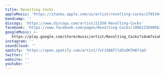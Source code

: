 ```yaml
---
title: Revolting Cocks
appleMusic: 'https://itunes.apple.com/us/artist/revolting-cocks/27051944'
bandcamp: ''
discogs: 'https://www.discogs.com/artist/21350-Revolting-Cocks'
facebook: 'https://www.facebook.com/pages/Revolting-Cocks/109612369056390'
googleMusic: >-
   https://play.google.com/store/music/artist/Revolting_Cocks?id=A7xiukxwtwhksx3ux4b6h56q3x4
instagram: ''
soundcloud: ''
spotify: 'https://open.spotify.com/artist/7vCJSBATlld5vDKTH87tpG'
twitter: ''
website: ''
youtube: ''
---
```

